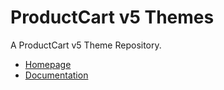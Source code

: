 ProductCart v5 Themes
======

A ProductCart v5 Theme Repository.


* [Homepage](http://www.productcart.com)
* [Documentation](http://productcart.desk.com)
